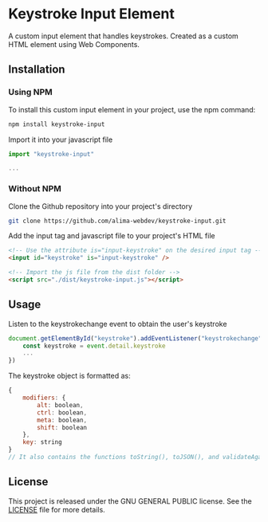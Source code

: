 # Keystroke Input Element
A custom input element that handles keystrokes. Created as a custom HTML element using Web Components.

## Installation

### Using NPM
To install this custom input element in your project, use the npm command:

```bash
npm install keystroke-input
```

Import it into your javascript file
```javascript
import "keystroke-input"

...
```

### Without NPM

Clone the Github repository into your project's directory

```bash
git clone https://github.com/alima-webdev/keystroke-input.git
```

Add the input tag and javascript file to your project's HTML file
```html
<!-- Use the attribute is="input-keystroke" on the desired input tag -->
<input id="keystroke" is="input-keystroke" />

<!-- Import the js file from the dist folder -->
<script src="./dist/keystroke-input.js"></script>
```

## Usage
Listen to the keystrokechange event to obtain the user's keystroke
```javascript
document.getElementById("keystroke").addEventListener("keystrokechange", (event) => {
    const keystroke = event.detail.keystroke
    ...
})
```

The keystroke object is formatted as:
```javascript
{
    modifiers: {
        alt: boolean,
        ctrl: boolean,
        meta: boolean,
        shift: boolean
    },
    key: string
}
// It also contains the functions toString(), toJSON(), and validateAgainst(event: KeyboardEvent)
```

## License
This project is released under the GNU GENERAL PUBLIC license. See the [LICENSE](./LICENSE) file for more details.
